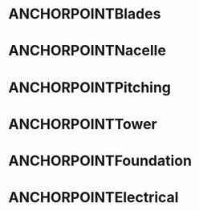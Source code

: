 # ANCHORPOINTBlades
# ANCHORPOINTNacelle
# ANCHORPOINTPitching
# ANCHORPOINTTower
# ANCHORPOINTFoundation
# ANCHORPOINTElectrical

